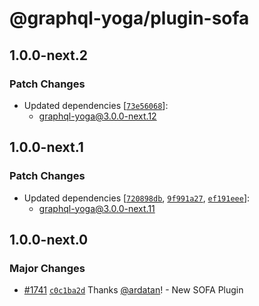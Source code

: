 # @graphql-yoga/plugin-sofa

## 1.0.0-next.2

### Patch Changes

- Updated dependencies [[`73e56068`](https://github.com/dotansimha/graphql-yoga/commit/73e56068fd1c1c06a0cf08150d5b79ce7c49992a)]:
  - graphql-yoga@3.0.0-next.12

## 1.0.0-next.1

### Patch Changes

- Updated dependencies [[`720898db`](https://github.com/dotansimha/graphql-yoga/commit/720898dbf923a7aa52ff63e50e25527be1e8921b), [`9f991a27`](https://github.com/dotansimha/graphql-yoga/commit/9f991a2767d374f1d6ab37445e65f748d5a1fe6d), [`ef191eee`](https://github.com/dotansimha/graphql-yoga/commit/ef191eeeba63d96a4a141126c6fc5f4cf992e2d2)]:
  - graphql-yoga@3.0.0-next.11

## 1.0.0-next.0

### Major Changes

- [#1741](https://github.com/dotansimha/graphql-yoga/pull/1741) [`c0c1ba2d`](https://github.com/dotansimha/graphql-yoga/commit/c0c1ba2d0a91ff19a8d536caebe76ea2203d0fdf) Thanks [@ardatan](https://github.com/ardatan)! - New SOFA Plugin
